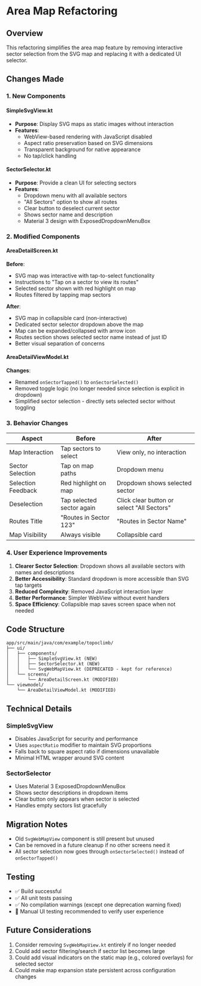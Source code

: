 # Area Map Refactoring

## Overview
This refactoring simplifies the area map feature by removing interactive sector selection from the SVG map and replacing it with a dedicated UI selector.

## Changes Made

### 1. New Components

#### SimpleSvgView.kt
- **Purpose**: Display SVG maps as static images without interaction
- **Features**:
  - WebView-based rendering with JavaScript disabled
  - Aspect ratio preservation based on SVG dimensions
  - Transparent background for native appearance
  - No tap/click handling

#### SectorSelector.kt
- **Purpose**: Provide a clean UI for selecting sectors
- **Features**:
  - Dropdown menu with all available sectors
  - "All Sectors" option to show all routes
  - Clear button to deselect current sector
  - Shows sector name and description
  - Material 3 design with ExposedDropdownMenuBox

### 2. Modified Components

#### AreaDetailScreen.kt
**Before**:
- SVG map was interactive with tap-to-select functionality
- Instructions to "Tap on a sector to view its routes"
- Selected sector shown with red highlight on map
- Routes filtered by tapping map sectors

**After**:
- SVG map in collapsible card (non-interactive)
- Dedicated sector selector dropdown above the map
- Map can be expanded/collapsed with arrow icon
- Routes section shows selected sector name instead of just ID
- Better visual separation of concerns

#### AreaDetailViewModel.kt
**Changes**:
- Renamed `onSectorTapped()` to `onSectorSelected()`
- Removed toggle logic (no longer needed since selection is explicit in dropdown)
- Simplified sector selection - directly sets selected sector without toggling

### 3. Behavior Changes

| Aspect | Before | After |
|--------|--------|-------|
| Map Interaction | Tap sectors to select | View only, no interaction |
| Sector Selection | Tap on map paths | Dropdown menu |
| Selection Feedback | Red highlight on map | Dropdown shows selected sector |
| Deselection | Tap selected sector again | Click clear button or select "All Sectors" |
| Routes Title | "Routes in Sector 123" | "Routes in Sector Name" |
| Map Visibility | Always visible | Collapsible card |

### 4. User Experience Improvements

1. **Clearer Sector Selection**: Dropdown shows all available sectors with names and descriptions
2. **Better Accessibility**: Standard dropdown is more accessible than SVG tap targets
3. **Reduced Complexity**: Removed JavaScript interaction layer
4. **Better Performance**: Simpler WebView without event handlers
5. **Space Efficiency**: Collapsible map saves screen space when not needed

## Code Structure

```
app/src/main/java/com/example/topoclimb/
├── ui/
│   ├── components/
│   │   ├── SimpleSvgView.kt (NEW)
│   │   ├── SectorSelector.kt (NEW)
│   │   └── SvgWebMapView.kt (DEPRECATED - kept for reference)
│   └── screens/
│       └── AreaDetailScreen.kt (MODIFIED)
└── viewmodel/
    └── AreaDetailViewModel.kt (MODIFIED)
```

## Technical Details

### SimpleSvgView
- Disables JavaScript for security and performance
- Uses `aspectRatio` modifier to maintain SVG proportions
- Falls back to square aspect ratio if dimensions unavailable
- Minimal HTML wrapper around SVG content

### SectorSelector
- Uses Material 3 ExposedDropdownMenuBox
- Shows sector descriptions in dropdown items
- Clear button only appears when sector is selected
- Handles empty sectors list gracefully

## Migration Notes

- Old `SvgWebMapView` component is still present but unused
- Can be removed in a future cleanup if no other screens need it
- All sector selection now goes through `onSectorSelected()` instead of `onSectorTapped()`

## Testing

- ✅ Build successful
- ✅ All unit tests passing
- ✅ No compilation warnings (except one deprecation warning fixed)
- 🔲 Manual UI testing recommended to verify user experience

## Future Considerations

1. Consider removing `SvgWebMapView.kt` entirely if no longer needed
2. Could add sector filtering/search if sector list becomes large
3. Could add visual indicators on the static map (e.g., colored overlays) for selected sector
4. Could make map expansion state persistent across configuration changes
